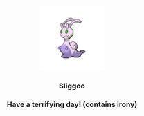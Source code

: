 <p align="center">
    <img src="https://raw.githubusercontent.com/PokeAPI/sprites/master/sprites/pokemon/705.png" width="150" height="150">
</p>
<h3 align="center"> <b>Sliggoo</b></h3>
<h3 align="center">Have a terrifying day! (contains irony)</h3>
